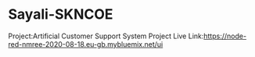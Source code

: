# Sayali-SKNCOE
Project:Artificial Customer Support System
Project Live Link:https://node-red-nmree-2020-08-18.eu-gb.mybluemix.net/ui

